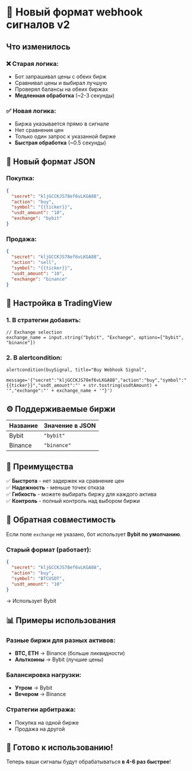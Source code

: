 # 🚀 Новый формат webhook сигналов v2

## Что изменилось

### ❌ **Старая логика:**
- Бот запрашивал цены с обеих бирж
- Сравнивал цены и выбирал лучшую
- Проверял балансы на обеих биржах
- **Медленная обработка** (~2-3 секунды)

### ✅ **Новая логика:**
- Биржа указывается прямо в сигнале
- Нет сравнения цен
- Только один запрос к указанной бирже
- **Быстрая обработка** (~0.5 секунды)

## 📝 Новый формат JSON

### Покупка:
```json
{
  "secret": "kljGCCKJS78ef6vLKGA88",
  "action": "buy",
  "symbol": "{{ticker}}",
  "usdt_amount": "10",
  "exchange": "bybit"
}
```

### Продажа:
```json
{
  "secret": "kljGCCKJS78ef6vLKGA88",
  "action": "sell", 
  "symbol": "{{ticker}}",
  "usdt_amount": "10",
  "exchange": "binance"
}
```

## 🔧 Настройка в TradingView

### 1. В стратегии добавить:
```pine
// Exchange selection
exchange_name = input.string("bybit", "Exchange", options=["bybit", "binance"])
```

### 2. В alertcondition:
```pine
alertcondition(buySignal, title="Buy Webhook Signal",
    message='{"secret":"kljGCCKJS78ef6vLKGA88","action":"buy","symbol":"{{ticker}}","usdt_amount":"' + str.tostring(usdtAmount) + '","exchange":"' + exchange_name + '"}')
```

## ⚙️ Поддерживаемые биржи

| Название | Значение в JSON |
|----------|----------------|
| Bybit | `"bybit"` |
| Binance | `"binance"` |

## 🎯 Преимущества

✅ **Быстрота** - нет задержек на сравнение цен  
✅ **Надежность** - меньше точек отказа  
✅ **Гибкость** - можете выбирать биржу для каждого актива  
✅ **Контроль** - полный контроль над выбором биржи  

## 🔄 Обратная совместимость

Если поле `exchange` не указано, бот использует **Bybit по умолчанию**.

### Старый формат (работает):
```json
{
  "secret": "kljGCCKJS78ef6vLKGA88",
  "action": "buy",
  "symbol": "BTCUSDT",
  "usdt_amount": "10"
}
```
→ Использует Bybit

## 📊 Примеры использования

### Разные биржи для разных активов:
- **BTC, ETH** → Binance (больше ликвидности)
- **Альткоины** → Bybit (лучшие цены)

### Балансировка нагрузки:
- **Утром** → Bybit
- **Вечером** → Binance

### Стратегии арбитража:
- Покупка на одной бирже
- Продажа на другой

## 🚀 Готово к использованию!

Теперь ваши сигналы будут обрабатываться **в 4-6 раз быстрее**!
